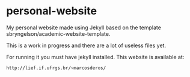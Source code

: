 # personal-website
My personal website made using Jekyll based on the template sbryngelson/academic-website-template.

This is a work in progress and there are a lot of useless files yet.

For running it you must have jekyll installed. This website is available at:

`http://lief.if.ufrgs.br/~marcosderos/`
